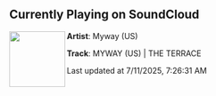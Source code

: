 ## Currently Playing on SoundCloud

[<img align="left" width="100" src="https://i1.sndcdn.com/artworks-3ypU25rSuZej0ZJO-SzBYBw-t500x500.png">](https://soundcloud.com/sub49records/myway-us-the-terrace)

**Artist**: Myway (US) 

**Track**: MYWAY (US) | THE TERRACE

Last updated at 7/11/2025, 7:26:31 AM
